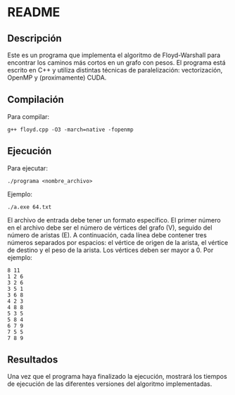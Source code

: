 # README

## Descripción

Este es un programa que implementa el algoritmo de Floyd-Warshall para encontrar los caminos más cortos en un grafo con pesos. El programa está escrito en C++ y utiliza distintas técnicas de paralelización: vectorización, OpenMP y (proximamente) CUDA.

## Compilación

Para compilar:

```
g++ floyd.cpp -O3 -march=native -fopenmp 
```

## Ejecución

Para ejecutar:

```
./programa <nombre_archivo>
```
Ejemplo:

```
./a.exe 64.txt
```
El archivo de entrada debe tener un formato específico. El primer número en el archivo debe ser el número de vértices del grafo (V), seguido del número de aristas (E). A continuación, cada línea debe contener tres números separados por espacios: el vértice de origen de la arista, el vértice de destino y el peso de la arista. Los vértices deben ser mayor a 0.  Por ejemplo:

```
8 11
1 2 6
3 2 6
3 5 1
3 6 8
4 2 3
4 8 8
5 3 5
5 8 4
6 7 9
7 5 5
7 8 9
```

## Resultados

Una vez que el programa haya finalizado la ejecución, mostrará los tiempos de ejecución de las diferentes versiones del algoritmo implementadas. 